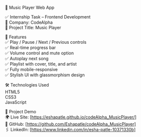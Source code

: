 🎵 Music Player Web App

✅ Internship Task – Frontend Development  
🏢 Company: CodeAlpha  
📄 Project Title: Music Player 

🔹 Features  
    ✅ Play / Pause / Next / Previous controls  
    ✅ Real-time progress bar  
    ✅ Volume control and mute option  
    ✅ Autoplay next song  
    ✅ Playlist with cover, title, and artist  
    ✅ Fully mobile-responsive  
    ✅ Stylish UI with glassmorphism design

🛠 Technologies Used  
    HTML5  
    CSS3  
    JavaScript

🔗 Project Demo  
🌍 Live Site: [https://eshapatle.github.io/codeAlpha_MusicPlayer/]  
📂 GitHub: [https://github.com/Eshapatle/codeAlpha_MusicPlayer]  
🖇 LinkedIn: [https://www.linkedin.com/in/esha-patle-10371330b]
